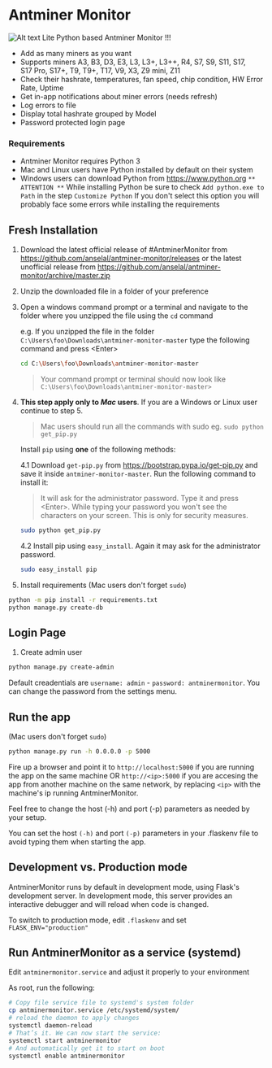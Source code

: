# Antminer Monitor 

![Alt text](/antminermonitor/static/images/screenshot_v0.5.0.png?raw=true "Screenshot v0.5.0")
Lite Python based Antminer Monitor !!!

- Add as many miners as you want
- Supports miners A3, B3, D3, E3, L3, L3+, L3++, R4, S7, S9, S11, S17, S17 Pro, S17+, T9, T9+, T17, V9, X3, Z9 mini, Z11
- Check their hashrate, temperatures, fan speed, chip condition, HW Error Rate, Uptime
- Get in-app notifications about miner errors (needs refresh)
- Log errors to file
- Display total hashrate grouped by Model
- Password protected login page



### Requirements

- Antminer Monitor requires Python 3
- Mac and Linux users have Python installed by default on their system
- Windows users can download Python from <https://www.python.org>
`** ATTENTION **` While installing Python be sure to check `Add python.exe to Path` in the step `Customize Python`
If you don't select this option you will probably face some errors while installing the requirements

## Fresh Installation

1. Download the latest official release of #AntminerMonitor from <https://github.com/anselal/antminer-monitor/releases>
or the latest unofficial release from <https://github.com/anselal/antminer-monitor/archive/master.zip>
2. Unzip the downloaded file in a folder of your preference
3. Open a windows command prompt or a terminal and navigate to the folder where you unzipped the file using the `cd` command

   e.g. If you unzipped the file in the folder `C:\Users\foo\Downloads\antminer-monitor-master` type the following command and press \<Enter\>

   ```sh
   cd C:\Users\foo\Downloads\antminer-monitor-master
   ```

   > Your command prompt or terminal should now look like  `C:\Users\foo\Downloads\antminer-monitor-master>`

4. **This step apply only to *Mac* users**. If you are a Windows or Linux user continue to step 5.

   > Mac users should run all the commands with sudo eg. `sudo python get_pip.py`

   Install `pip` using __**one**__ of the following methods:

   4.1 Download `get-pip.py` from <https://bootstrap.pypa.io/get-pip.py> and save it inside `antminer-monitor-master`. Run the following command to install it:

      > It will ask for the administrator password. Type it and press \<Enter\>. While typing your password you won't see the characters on your screen. This is only for security measures.

      ```sh
      sudo python get_pip.py
      ```

   4.2 Install pip using `easy_install`. Again it may ask for the administrator password.

      ```sh
      sudo easy_install pip
      ```

5. Install requirements (Mac users don't forget `sudo`)

```sh
python -m pip install -r requirements.txt
python manage.py create-db
```

## Login Page

  1. Create admin user

```sh
python manage.py create-admin
```

Default creadentials are `username: admin` - `password: antminermonitor`. You can change the password from the settings menu.

## Run the app

 (Mac users don't forget `sudo`)

```sh
python manage.py run -h 0.0.0.0 -p 5000
```

Fire up a browser and point it to `http://localhost:5000` if you are running the app on the same machine OR `http://<ip>:5000` if you are accesing the app from another machine on the same network, by replacing `<ip>` with the machine's ip running AntminerMonitor.

Feel free to change the host (-h) and port (-p) parameters as needed by your setup.

You can set the host `(-h)` and port `(-p)` parameters in your .flaskenv file to avoid typing them when starting the app.

## Development vs. Production mode

AntminerMonitor runs by default in development mode, using Flask's development server. In development mode, this server provides an interactive debugger and will reload when code is changed.

To switch to production mode, edit `.flaskenv` and set `FLASK_ENV="production"`

## Run AntminerMonitor as a service (systemd)

Edit `antminermonitor.service` and adjust it properly to your environment

As root, run the following:

```sh
# Copy file service file to systemd's system folder
cp antminermonitor.service /etc/systemd/system/
# reload the daemon to apply changes
systemctl daemon-reload
# That’s it. We can now start the service:
systemctl start antminermonitor
# And automatically get it to start on boot
systemctl enable antminermonitor
```




